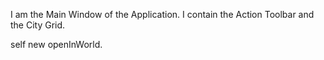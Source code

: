I am the Main Window of the Application.
I contain the Action Toolbar and the City Grid.

self new openInWorld.